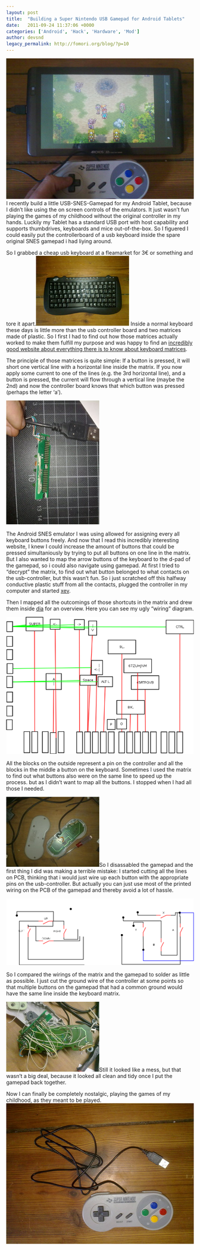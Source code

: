```yaml
---
layout: post
title:  "Building a Super Nintendo USB Gamepad for Android Tablets"
date:   2011-09-24 11:37:06 +0000
categories: ['Android', 'Hack', 'Hardware', 'Mod']
author: devsnd
legacy_permalink: http://fomori.org/blog/?p=10
---
```



[![](/assets/images/android-snes-usb-in-action.jpg)](/assets/images/android-snes-usb-in-action.jpg)I recently build a little USB-SNES-Gamepad for my Android Tablet, because I didn’t like using the on screen controls of the emulators. It just wasn’t fun playing the games of my childhood without the original controller in my hands. Luckily my Tablet has a standard USB port with host capability and supports thumbdrives, keyboards and mice out-of-the-box. So I figuered I could easily put the controllerboard of a usb keyboard inside the spare original SNES gamepad i had liying around.

So I grabbed a cheap usb keyboard at a fleamarket for 3€ or something and tore it apart.[![](/assets/images/snes-usb_android-7.jpg)](/assets/images/snes-usb_android-7.jpg) Inside a normal keyboard these days is little more than the usb controller board and two matrices made of plastic. So I first I had to find out how those matrices actually worked to make them fulfill my purpose and was happy to find an [incredibly good website about everything there is to know about keyboard matrices](http://www.dribin.org/dave/keyboard/one_html/ "Keyboard Matrix Help").

The principle of those matrices is quite simple: If a button is pressed, it will short one vertical line with a horizontal line inside the matrix. If you now apply some current to one of the lines (e.g. the 3rd horizontal line), and a button is pressed, the current will flow through a vertical line (maybe the 2nd) and now the controller board knows that which button was pressed (perhaps the letter ‘a’).

[![](/assets/images/snes-usb_android-1.jpg)](/assets/images/snes-usb_android-1.jpg)

The Android SNES emulator I was using allowed for assigning every all keyboard buttons freely. And now that I read this incredibly interesting website, I knew I could increase the amount of buttons that could be pressed simultaniously by trying to put all buttons on one line in the matrix. But I also wanted to map the arrow buttons of the keyboard to the d-pad of the gamepad, so i could also navigate using gamepad. At first I tried to “decrypt” the matrix, to find out what button belonged to what contacts on the usb-controller, but this wasn’t fun. So i just scratched off this halfway conductive plastic stuff from all the contacts, plugged the controller in my computer and started [xev](http://www.x.org/archive/X11R7.5/doc/man/man1/xev.1.html "xev").

Then I mapped all the outcomings of those shortcuts in the matrix and drew them inside [dia](http://projects.gnome.org/dia/ "Dia a drawing program") for an overview. Here you can see my ugly “wiring” diagram.

[![](/assets/images/keyboardmatrix.png)](/assets/images/keyboardmatrix.png)

All the blocks on the outside represent a pin on the controller and all the blocks in the middle a button on the keyboard. Sometimes I used the matrix to find out what buttons also were on the same line to speed up the process. but as I didn’t  want to map all the buttons. I stopped when I had all those I needed.

[![](/assets/images/snes-usb_android-2.jpg)](/assets/images/snes-usb_android-2.jpg)So I disassabled the gamepad and the first thing I did was making a terrible mistake: I started cutting all the lines on PCB, thinking that i would just wire up each button with the appropriate pins on the usb-controller. But actually you can just use most of the printed wiring on the PCB of the gamepad and thereby avoid a lot of hassle.

[![](/assets/images/snes_wiring.png)](/assets/images/snes_wiring.png)

So I compared the wirings of the matrix and the gamepad to solder as little as possible. I just cut the ground wire of the controller at some points so that multiple buttons on the gamepad that had a common ground would have the same line inside the keyboard matrix.

[![](/assets/images/snes-usb_android-5.jpg)](/assets/images/snes-usb_android-5.jpg)Still it looked like a mess, but that wasn’t a big deal, because it looked all clean and tidy once I put the gamepad back together.

 

 

 

Now I can finally be completely nostalgic, playing the games of my childhood, as they meant to be played.[![](/assets/images/snes_usb_android-8.jpg)](/assets/images/snes_usb_android-8.jpg)

 

  

	